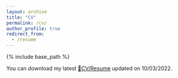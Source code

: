 ```yaml
---
layout: archive
title: "CV"
permalink: /cv/
author_profile: true
redirect_from:
  - /resume
---
```


{% include base_path %}

You can download my latest [📝CV/Resume](/files/YiningMao-CV-1003.pdf) updated on 10/03/2022.
